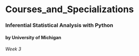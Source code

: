 # Courses_and_Specializations
### Inferential Statistical Analysis with Python
#### by University of Michigan

###### Week 3